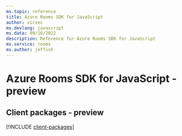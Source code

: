 ```yaml
---
ms.topic: reference
title: Azure Rooms SDK for JavaScript
author: xirzec
ms.devlang: javascript
ms.data: 09/16/2022
description: Reference for Azure Rooms SDK for JavaScript
ms.service: rooms
ms.author: jeffish
---
```

# Azure Rooms SDK for JavaScript - preview

## Client packages - preview
[!INCLUDE [client-packages](rooms-client-index.md)]